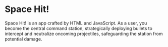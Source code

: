 # Space Hit!
Space Hit! is an app crafted by HTML and JavaScript. As a user, you become the central command station, strategically
deploying bullets to intercept and neutralize oncoming projectiles, safeguarding the station from potential damage.
